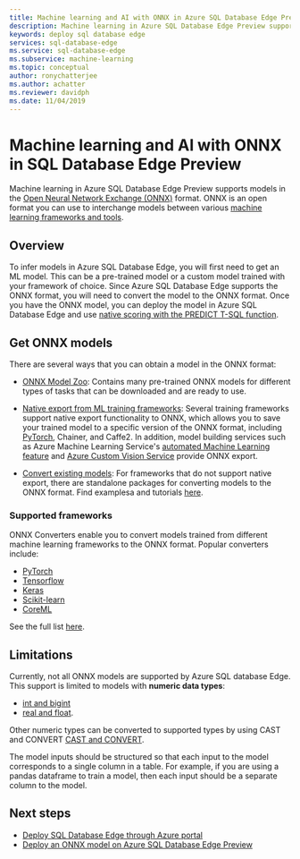 ```yaml
---
title: Machine learning and AI with ONNX in Azure SQL Database Edge Preview | Microsoft Docs
description: Machine learning in Azure SQL Database Edge Preview supports models in the Open Neural Network Exchange (ONNX) format. ONNX is an open format you can use to interchange models between various machine learning frameworks and tools.
keywords: deploy sql database edge
services: sql-database-edge
ms.service: sql-database-edge
ms.subservice: machine-learning
ms.topic: conceptual
author: ronychatterjee
ms.author: achatter
ms.reviewer: davidph
ms.date: 11/04/2019
---
```


# Machine learning and AI with ONNX in SQL Database Edge Preview

Machine learning in Azure SQL Database Edge Preview supports models in the [Open Neural Network Exchange (ONNX)](https://onnx.ai/) format. ONNX is an open format you can use to interchange models between various [machine learning frameworks and tools](https://onnx.ai/supported-tools).

## Overview
To infer models in Azure SQL Database Edge, you will first need to get an ML model. This can be a pre-trained model or a custom model trained with your framework of choice. Since Azure SQL Database Edge supports the ONNX format, you will need to convert the model to the ONNX format. Once you have the ONNX model, you can deploy the model in Azure SQL Database Edge and use [native scoring with the PREDICT T-SQL function](/sql/advanced-analytics/sql-native-scoring/).

## Get ONNX models

There are several ways that you can obtain a model in the ONNX format:

- [ONNX Model Zoo](https://github.com/onnx/models): Contains many pre-trained ONNX models for different types of tasks that can be downloaded and are ready to use.

- [Native export from ML training frameworks](https://onnx.ai/supported-tools): Several training frameworks support native export functionality to ONNX, which allows you to save your trained model to a specific version of the ONNX format, including [PyTorch](https://pytorch.org/docs/stable/onnx.html), Chainer, and Caffe2. In addition, model building services such as Azure Machine Learning Service's [automated Machine Learning feature](https://github.com/Azure/MachineLearningNotebooks/blob/master/how-to-use-azureml/automated-machine-learning/classification-bank-marketing-all-features/auto-ml-classification-bank-marketing-all-features.ipynb) and [Azure Custom Vision Service](https://docs.microsoft.com/azure/cognitive-services/custom-vision-service/getting-started-build-a-classifier) provide ONNX export.

- [Convert existing models](https://github.com/onnx/tutorials#converting-to-onnx-format): For frameworks that do not support native export, there are standalone packages for converting models to the ONNX format. Find examplesa and tutorials [here](https://github.com/onnx/tutorials#converting-to-onnx-format). 

### Supported frameworks

ONNX Converters enable you to convert models trained from different machine learning frameworks to the ONNX format. Popular converters include: 
* [PyTorch](http://pytorch.org/docs/master/onnx.html)
* [Tensorflow](https://github.com/onnx/tensorflow-onnx)
* [Keras](https://github.com/onnx/keras-onnx)
* [Scikit-learn](https://github.com/onnx/sklearn-onnx)
* [CoreML](https://github.com/onnx/onnxmltools)

See the full list [here](https://github.com/onnx/tutorials#converting-to-onnx-format).


## Limitations

Currently, not all ONNX models are supported by Azure SQL database Edge. This support is limited to models with **numeric data types**:

- [int and bigint](https://docs.microsoft.com/sql/t-sql/data-types/int-bigint-smallint-and-tinyint-transact-sql5)
- [real and float](https://docs.microsoft.com/sql/t-sql/data-types/float-and-real-transact-sql).
  
Other numeric types can be converted to supported types by using CAST and CONVERT [CAST and CONVERT](https://docs.microsoft.com/sql/t-sql/functions/cast-and-convert-transact-sql).

The model inputs should be structured so that each input to the model corresponds to a single column in a table. For example, if you are using a pandas dataframe to train a model, then each input should be a separate column to the model.

## Next steps

- [Deploy SQL Database Edge through Azure portal](deploy-portal.md)
- [Deploy an ONNX model on Azure SQL Database Edge Preview](deploy-onnx.md)
